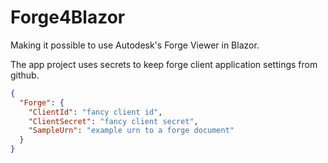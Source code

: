 # Forge4Blazor
Making it possible to use Autodesk's Forge Viewer in Blazor.

The app project uses secrets to keep forge client application settings from github.

~~~json
{
  "Forge": {
    "ClientId": "fancy client id",
    "ClientSecret": "fancy client secret",
    "SampleUrn": "example urn to a forge document"
  }
}
~~~
